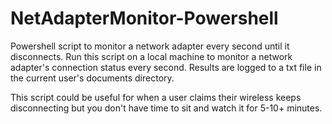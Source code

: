 # NetAdapterMonitor-Powershell
Powershell script to monitor a network adapter every second until it disconnects.
Run this script on a local machine to monitor a network adapter's connection status every second.
Results are logged to a txt file in the current user's documents directory.

This script could be useful for when a user claims their wireless keeps disconnecting but you don't have time to sit and watch it for 5-10+ minutes.
